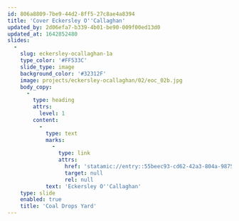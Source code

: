 ```yaml
---
id: 806a8809-7be9-44d2-8ff5-27c8ae4a8394
title: 'Cover Eckersley O''Callaghan'
updated_by: 2d06efa7-b339-4b01-be90-009f00ed13d0
updated_at: 1642852480
slides:
  -
    slug: eckersley-ocallaghan-1a
    type_color: '#FF533C'
    slide_type: image
    background_color: '#32312F'
    image: projects/eckersley-ocallaghan/02/eoc_02b.jpg
    body_copy:
      -
        type: heading
        attrs:
          level: 1
        content:
          -
            type: text
            marks:
              -
                type: link
                attrs:
                  href: 'statamic://entry::55beec93-cd62-42a3-804a-9875760b55b9'
                  target: null
                  rel: null
            text: 'Eckersley O''Callaghan'
    type: slide
    enabled: true
    title: 'Coal Drops Yard'
---
```

